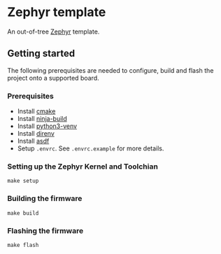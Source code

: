# Zephyr template

An out-of-tree [Zephyr](https://www.zephyrproject.org/) template.

## Getting started

The following prerequisites are needed to configure, build and flash the
project onto a supported board.

### Prerequisites

- Install [cmake](https://cmake.org/)
- Install [ninja-build](https://ninja-build.org/)
- Install [python3-venv](https://docs.python.org/3/library/venv.html)
- Install [direnv](https://direnv.net/)
- Install [asdf](https://asdf-vm.com/guide/getting-started.html)
- Setup `.envrc`. See `.envrc.example` for more details.

### Setting up the Zephyr Kernel and Toolchian

```shell
make setup
```

### Building the firmware

```shell
make build
```

### Flashing the firmware

```shell
make flash
```
